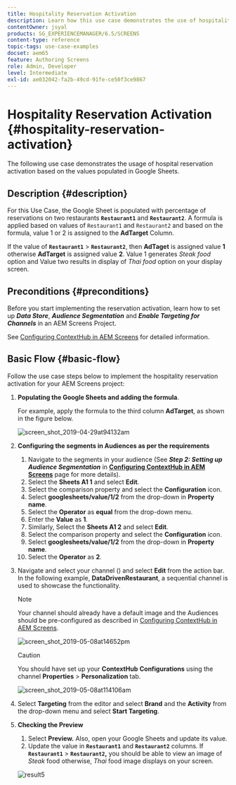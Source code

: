 ```yaml
---
title: Hospitality Reservation Activation
description: Learn how this use case demonstrates the use of hospitality reservation activation based on the values populated in Google Sheets.
contentOwner: jsyal
products: SG_EXPERIENCEMANAGER/6.5/SCREENS
content-type: reference
topic-tags: use-case-examples
docset: aem65
feature: Authoring Screens
role: Admin, Developer
level: Intermediate
exl-id: ae032042-fa2b-49cd-91fe-ce50f3ce9867
---
```

# Hospitality Reservation Activation {#hospitality-reservation-activation}

The following use case demonstrates the usage of hospital reservation activation based on the values populated in Google Sheets.

## Description {#description}

For this Use Case, the Google Sheet is populated with percentage of reservations on two restaurants **`Restaurant1`** and **`Restaurant2`**. A formula is applied based on values of `Restaurant1` and `Restaurant2` and based on the formula, value 1 or 2 is assigned to the **AdTarget** Column.

If the value of **`Restaurant1`** > **`Restaurant2`**, then **AdTaget** is assigned value **1** otherwise **AdTarget** is assigned value **2**. Value 1 generates *Steak food* option and Value two results in display of *Thai food* option on your display screen.

## Preconditions {#preconditions}

Before you start implementing the reservation activation, learn how to set up ***Data Store***, ***Audience Segmentation*** and ***Enable Targeting for Channels*** in an AEM Screens Project.

See [Configuring ContextHub in AEM Screens](configuring-context-hub.md) for detailed information.

## Basic Flow {#basic-flow}

Follow the use case steps below to implement the hospitality reservation activation for your AEM Screens project:

1. **Populating the Google Sheets and adding the formula**.

   For example, apply the formula to the third column **AdTarget**, as shown in the figure below.

   ![screen_shot_2019-04-29at94132am](assets/screen_shot_2019-04-29at94132am.png)

1. **Configuring the segments in Audiences as per the requirements**

    1. Navigate to the segments in your audience (See ***Step 2: Setting up Audience Segmentation*** in **[Configuring ContextHub in AEM Screens](configuring-context-hub.md)** page for more details).
    1. Select the **Sheets A1 1** and select **Edit**.
    1. Select the comparison property and select the **Configuration** icon.
    1. Select **googlesheets/value/1/2** from the drop-down in **Property name**.
    1. Select the **Operator** as **equal** from the drop-down menu.
    1. Enter the **Value** as **1**.
    1. Similarly, Select the **Sheets A1 2** and select **Edit**.
    1. Select the comparison property and select the **Configuration** icon.
    1. Select **googlesheets/value/1/2** from the drop-down in **Property name**.
    1. Select the **Operator** as **2**.

1. Navigate and select your channel () and select **Edit** from the action bar. In the following example, **DataDrivenRestaurant**, a sequential channel is used to showcase the functionality.

   >[!NOTE]
   >
   >Your channel should already have a default image and the Audiences should be pre-configured as described in [Configuring ContextHub in AEM Screens](configuring-context-hub.md).

   ![screen_shot_2019-05-08at14652pm](assets/screen_shot_2019-05-08at14652pm.png)

   >[!CAUTION]
   >
   >You should have set up your **ContextHub** **Configurations** using the channel **Properties** > **Personalization** tab.

   ![screen_shot_2019-05-08at114106am](assets/screen_shot_2019-05-08at114106am.png)

1. Select **Targeting** from the editor and select **Brand** and the **Activity** from the drop-down menu and select **Start Targeting**.
1. **Checking the Preview**

    1. Select **Preview.** Also, open your Google Sheets and update its value.
    1. Update the value in **`Restaurant1`** and **`Restaurant2`** columns. If **`Restaurant1`** > **`Restaurant2`,** you should be able to view an image of *Steak* food otherwise, *Thai* food image displays on your screen.

   ![result5](assets/result5.gif)
